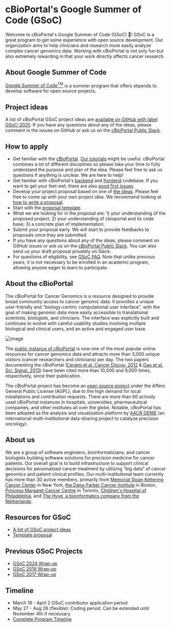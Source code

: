 # cBioPortal's Google Summer of Code (GSoC)

Welcome to cBioPortal's Google Summer of Code (GSoC) 👋! GSoC is a great program to get some experience with open source development. Our organization aims to help clinicians and research more easily analyze complex cancer genomics data. Working with cBioPortal is not only fun but also extremely rewarding in that your work directly affects cancer research.

## About Google Summer of Code

[Google Summer of Code<sup>TM</sup>](https://summerofcode.withgoogle.com/) is a summer program that offers stipends to develop software for open source projects.

## Project ideas

A list of cBioPortal GSoC project ideas are [available on GitHub with label GSoC-2025](https://github.com/cBioPortal/GSoC/issues?q=is%3Aopen+is%3Aissue+label%3AGSoC-2025). If you have any questions about any of the ideas, please comment in the issues on GitHub or ask us on the [cBioPortal Public Slack](https://slack.cbioportal.org).

## How to apply

- Get familiar with the [cBioPortal](https://cbioportal.org). [Our tutorials](https://www.cbioportal.org/tutorials) might be useful. cBioPortal combines a lot of different disciplines so please take your time to fully understand the purpose and plan of the idea. Please feel free to ask us questions if anything is unclear. We are here to help!
- Get familiar with cBioPortal's [backend](https://github.com/cBioPortal/cbioportal) and [frontend](https://github.com/cBioPortal/cbioportal-frontend) codebase. If you want to get your feet wet, there are also [good first issues](https://github.com/cBioPortal/cbioportal/issues?q=is%3Aissue+is%3Aopen+sort%3Aupdated-desc+label%3A%22good+first+issue%22).
- Develop your project proposal based on one of [the ideas](https://github.com/cBioPortal/GSoC/issues?q=is%3Aopen+is%3Aissue+label%3AGSoC-2025). Please feel free to come up with your own project idea. We recommend looking at [how to write a proposal](https://google.github.io/gsocguides/student/writing-a-proposal).
- Start with the [proposal template](https://github.com/cBioPortal/GSoC/wiki/template).
- What we are looking for in the proposal are: 1) your understanding of the proposed project; 2) your understanding of cbioportal and its code base; 3) a concrete plan of implementation.
- Submit your proposal early. We will start to provide feedbacks to proposals once they are submitted.
- If you have any questions about any of the ideas, please comment on GitHub issues or ask us on the [cBioPortal Public Slack](https://slack.cbioportal.org). You can also send us your draft proposal privately on Slack.
- For questions of eligibility, see [GSoC FAQ](https://developers.google.com/open-source/gsoc/faq#what_are_the_eligibility_requirements_for_participation). Note that unlike previous years, it is not necessary to be enrolled in an academic program, allowing anyone eager to learn to participate.

## About the cBioPortal

The cBioPortal for Cancer Genomics is a resource designed to provide broad community access to cancer genomic data. It provides a unique user­-friendly and "biology­-centric computational user interface", with the goal of making genomic data more easily accessible to translational scientists, biologists, and clinicians. The interface was explicitly built and continues to evolve with careful usability studies involving multiple biological and clinical users, and an active and engaged user base.

![image](https://user-images.githubusercontent.com/840895/52232457-96ac8f80-288a-11e9-8208-96ce42df5716.png)

The [public instance of cBioPortal](http://www.cbioportal.org/) is now one of the most popular online resources for cancer genomics data and attracts more than 3,000 unique visitors (cancer researchers and clinicians) per day. The two papers documenting the cBioPortal ([Cerami et al. Cancer Discov. 2012](http://cancerdiscovery.aacrjournals.org/content/2/5/401.abstract) & [Gao et al. Sci. Signal. 2013](http://www.ncbi.nlm.nih.gov/pubmed/23550210)) have been cited more than 10,000 and 9,000 times, respectively, since their publication.

The cBioPortal project has become an [open source project](https://github.com/cBioPortal/) under the Affero General Public License (AGPL), due to the high demand for local installations and contribution requests. There are more than 60 actively used cBioPortal instances in hospitals, universities, pharmaceutical companies, and other institutes all over the globe. Notable, cBioPortal has been adopted as the analysis and visualization platform by [AACR GENIE](http://blog.aacr.org/aacr-project-genie-the-sharing-economy-comes-to-the-clinic/) (an international multi-institutional data-sharing project to catalyze precision oncology).

## About us

We are a group of software engineers, bioinformaticians, and cancer biologists building software solutions for precision medicine for cancer patients. Our overall goal is to build infrastructure to support clinical decisions for personalized cancer treatment by utilizing “big data” of cancer genomics and patient clinical profiles. Our multi-institutional team currently has more than 30 active members, primarily from [Memorial Sloan Kettering Cancer Center](https://www.mskcc.org/) in New York, [the Dana-Farber Cancer Institute](http://www.dana-farber.org/) in Boston, [Princess Margaret Cancer Centre](http://www.theprincessmargaret.ca/) in Toronto, [Children's Hospital of Philadelphia](http://www.chop.edu/), and [The Hyve, a bioinformatics company from the Netherlands](http://thehyve.nl/).

## Resources for GSoC

- [A list of GSoC project ideas](https://github.com/cBioPortal/GSoC/issues?q=is%3Aopen+is%3Aissue+label%3AGSoC-2024)
- [Template proposal](https://github.com/cBioPortal/GSoC/wiki/Template)

## Previous GSoC Projects

- [GSoC 2024 Wrap-up](https://github.com/cBioPortal/GSoC/wiki/Google-Summer-of-Code-2024-Wrap-up)
- [GSoC 2019 Wrap-up](https://github.com/cBioPortal/GSoC/wiki/Google-Summer-of-Code-2019-Wrap-up)
- [GSoC 2017 Wrap-up](https://github.com/cBioPortal/GSoC/wiki/Google-Summer-of-Code-2017-Wrap-up)

## Timeline

- March 18 - April 2 GSoC contributor application period
- May 27 - Aug 26 (flexible): Coding period. Can be extended until November 4th if necessary.
- [Complete Program Timeline](https://developers.google.com/open-source/gsoc/timeline)
